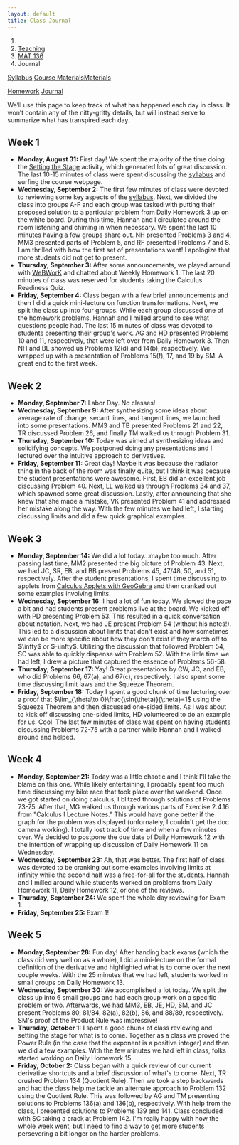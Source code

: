 ```yaml
---
layout: default
title: Class Journal
---
```

<ol class="breadcrumb">
  <li><a href="/"><i class="fa fa-home"></i></a></li>
  <li><a href="/teaching/">Teaching</a></li>
  <li><a href="/teaching/mat136f15">MAT 136</a></li>
  <li class="active">Journal</li>
</ol>

<div class="row">
<div class="col-xs-12">
<div class="btn-group btn-group-justified">
<a class="btn btn-default btn-success" href="{{site.baseurl}}/teaching/mat136f15/syllabus/">Syllabus</a>

<a class="btn btn-default btn-primary" href="{{site.baseurl}}/teaching/mat136f15/materials/">
<span class="hidden-xs">Course Materials</span><span class="visible-xs">Materials</span>
</a>

<a class="btn btn-default btn-warning" href="{{site.baseurl}}/teaching/mat136f15/homework/">Homework</a>
<a class="btn btn-default btn-info" href="{{site.baseurl}}/teaching/mat136f15/journal/">Journal</a>
</div>
</div>
</div>

We’ll use this page to keep track of what has happened each day in class. It won’t contain any of the nitty-gritty details, but will instead serve to summarize what has transpired each day.

## Week 1 ##

<ul class="fa-ul">
  <li><i class="fa-li fa fa-calendar-check-o"></i><b>Monday, August 31:</b> First day!  We spent the majority of the time doing the <a href="{{ site.baseurl }}/teaching/SettingTheStage.pdf">Setting the Stage</a> activity, which generated lots of great discussion.  The last 10-15 minutes of class were spent discussing the <a href="{{ site.baseurl }}/teaching/mat136f15/syllabus.pdf">syllabus</a> and surfing the course webpage.</li>
  <li><i class="fa-li fa fa-calendar-check-o"></i><b>Wednesday, September 2:</b> The first few minutes of class were devoted to reviewing some key  aspects of the <a href="{{ site.baseurl }}/teaching/mat136f15/syllabus.pdf">syllabus</a>.  Next, we divided the class into groups A-F and each group was tasked with putting their proposed solution to a particular problem from Daily Homework 3 up on the white board.  During this time, Hannah and I circulated around the room listening and chiming in when necessary.  We spent the last 10 minutes having a few groups share out.  NH presented Problems 3 and 4, MM3 presented parts of Problem 5, and RF presented Problems 7 and 8.  I am thrilled with how the first set of presentations went! I apologize that more students did not get to present.</li>
  <li><i class="fa-li fa fa-calendar-check-o"></i><b>Thursday, September 3:</b> After some announcements, we played around with <a href="https://webwork.math.nau.edu/webwork2/DErnst_136">WeBWorK</a> and chatted about Weekly Homework 1.  The last 20 minutes of class was reserved for students taking the Calculus Readiness Quiz.</li>
  <li><i class="fa-li fa fa-calendar-check-o"></i><b>Friday, September 4:</b> Class began with a few brief announcements and then I did a quick mini-lecture on function transformations.  Next, we split the class up into four groups.  While each group discussed one of the homework problems, Hannah and I milled around to see what questions people had.  The last 15 minutes of class was devoted to students presenting their group's work.  AG and HD presented Problems 10 and 11, respectively, that were left over from Daily Homework 3.  Then NH and BL showed us Problems 12(d) and 14(b), respectively.  We wrapped up with a presentation of Problems 15(f), 17, and 19 by SM. A great end to the first week.</li>
</ul>

## Week 2 ##

<ul class="fa-ul">
  <li><i class="fa-li fa fa-calendar-check-o"></i><b>Monday, September 7:</b> Labor Day.  No classes!</li>
  <li><i class="fa-li fa fa-calendar-check-o"></i><b>Wednesday, September 9:</b> After synthesizing some ideas about average rate of change, secant lines, and tangent lines, we launched into some presentations.  MM3 and TB presented Problems 21 and 22, TR discussed Problem 26, and finally TM walked us through Problem 31.</li>
  <li><i class="fa-li fa fa-calendar-check-o"></i><b>Thursday, September 10:</b> Today was aimed at synthesizing ideas and solidifying concepts.  We postponed doing any presentations and I lectured over the intuitive approach to derivatives.</li>
  <li><i class="fa-li fa fa-calendar-check-o"></i><b>Friday, September 11:</b> Great day!  Maybe it was because the radiator thing in the back of the room was finally quite, but I think it was because the student presentations were awesome. First, EB did an excellent job discussing Problem 40.  Next, LL walked us through Problems 34 and 37, which spawned some great discussion.  Lastly, after announcing that she knew that she made a mistake, VK presented Problem 41 and addressed her mistake along the way.  With the few minutes we had left, I starting discussing limits and did a few quick graphical examples. </li>
</ul>

## Week 3 ##

<ul class="fa-ul">
  <li><i class="fa-li fa fa-calendar-check-o"></i><b>Monday, September 14:</b> We did a lot today...maybe too much.  After passing last time, MM2 presented the big picture of Problem 43.  Next, we had JC, SR, EB, and BB present Problems 45, 47/48, 50, and 51, respectively.  After the student presentations, I spent time discussing to applets from <a href="http://dcernst.github.io/CalculusApplets/">Calculus Applets with GeoGebra</a> and then cranked out some examples involving limits.</li>
  <li><i class="fa-li fa fa-calendar-check-o"></i><b>Wednesday, September 16:</b> I had a lot of fun today. We slowed the pace a bit and had students present problems live at the board.  We kicked off with PD presenting Problem 53.  This resulted in a quick conversation about notation.  Next, we had JE present Problem 54 (without his notes!).  This led to a discussion about limits that don't exist and how sometimes we can be more specific about how they don't exist if they march off to $\infty$ or $-\infty$.  Utilizing the discussion that followed Problem 54, SC was able to quickly dispense with Problem 52.  With the little time we had left, I drew a picture that captured the essence of Problems 56-58.</li>
  <li><i class="fa-li fa fa-calendar-check-o"></i><b>Thursday, September 17:</b> Yay! Great presentations by CW, JC, and EB, who did Problems 66, 67(a), and 67(c), respectively.  I also spent some time discussing limit laws and the Squeeze Theorem.</li>
  <li><i class="fa-li fa fa-calendar-check-o"></i><b>Friday, September 18:</b> Today I spent a good chunk of time lecturing over a proof that $\lim_{\theta\to 0}\frac{\sin(\theta)}{\theta}=1$ using the Squeeze Theorem and then discussed one-sided limits.  As I was about to kick off discussing one-sided limits, HD volunteered to do an example for us.  Cool.  The last few minutes of class was spent on having students discussing Problems 72-75 with a partner while Hannah and I walked around and helped.</li>
</ul>

## Week 4 ##

<ul class="fa-ul">
  <li><i class="fa-li fa fa-calendar-check-o"></i><b>Monday, September 21:</b> Today was a little chaotic and I think I'll take the blame on this one.  While likely entertaining, I probably spent too much time discussing my bike race that took place over the weekend.  Once we got started on doing calculus, I blitzed through solutions of Problems 73-75.  After that, MG walked us through various parts of Exercise 2.4.16 from "Calculus I Lecture Notes."  This would have gone better if the graph for the problem was displayed (unfornately, I couldn't get the doc camera working).  I totally lost track of time and when a few minutes over.  We decided to postpone the due date of Daily Homework 12 with the intention of wrapping up discussion of Daily Homework 11 on Wednesday.</li>
  <li><i class="fa-li fa fa-calendar-check-o"></i><b>Wednesday, September 23:</b> Ah, that was better.  The first half of class was devoted to be cranking out some examples involving limits at infinity while the second half was a free-for-all for the students.  Hannah and I milled around while students worked on problems from Daily Homework 11, Daily Homework 12, or one of the reviews.</li>
  <li><i class="fa-li fa fa-calendar-check-o"></i><b>Thursday, September 24:</b> We spent the whole day reviewing for Exam 1.</li>
  <li><i class="fa-li fa fa-calendar-check-o"></i><b>Friday, September 25:</b> Exam 1!</li>
</ul>

## Week 5 ##

<ul class="fa-ul">
  <li><i class="fa-li fa fa-calendar-check-o"></i><b>Monday, September 28:</b> Fun day!  After handing back exams (which the class did very well on as a whole), I did a mini-lecture on the formal definition of the derivative and highlighted what is to come over the next couple weeks.  With the 25 minutes that we had left, students worked in small groups on Daily Homework 13.</li>
  <li><i class="fa-li fa fa-calendar-check-o"></i><b>Wednesday, September 30:</b> We accomplished a lot today. We split the class up into 6 small groups and had each group work on a specific problem or two.  Afterwards, we had MM3, EB, JE, HD, SM, and JC present Problems 80, 81/84, 82(a), 82(b), 86, and 88/89, respectively.  SM's proof of the Product Rule was impressive!</li>
  <li><i class="fa-li fa fa-calendar-check-o"></i><b>Thursday, October 1:</b> I spent a good chunk of class reviewing and setting the stage for what is to come. Together as a class we proved the Power Rule (in the case that the exponent is a positive integer) and then we did a few examples.  With the few minutes we had left in class, folks started working on Daily Homework 15.</li>
  <li><i class="fa-li fa fa-calendar-check-o"></i><b>Friday, October 2:</b> Class began with a quick review of our current derivative shortcuts and a brief discussion of what's to come.  Next, TR crushed Problem 134 (Quotient Rule).  Then we took a step backwards and had the class help me tackle an alternate approach to Problem 132 using the Quotient Rule.  This was followed by AG and TM presenting solutions to Problems 136(a) and 136(b), respectively.  With help from the class, I presented solutions to Problems 139 and 141.  Class concluded with SC taking a crack at Problem 142.  I'm really happy with how the whole week went, but I need to find a way to get more students persevering a bit longer on the harder problems.</li>
</ul>
